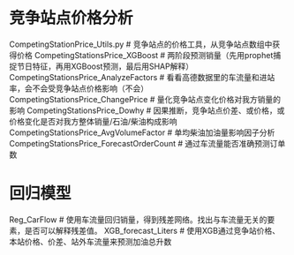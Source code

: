 # 竞争站点价格分析
CompetingStationPrice_Utils.py            # 竞争站点的价格工具，从竞争站点数组中获得价格
CompetingStationsPrice_XGBoost            # 两阶段预测销量（先用prophet捕捉节日特征，再用XGBoost预测，最后用SHAP解释）
CompetingStationsPrice_AnalyzeFactors     # 看看高德数据里的车流量和进站率，会不会受竞争站点价格影响（不会）
CompetingStationsPrice_ChangePrice        # 量化竞争站点变化价格对我方销量的影响
CompetingStationsPrice_Dowhy              # 因果推断，竞争站点价差、或价格，或价格变化是否对我方整体销量/石油/柴油构成影响
CompetingStationsPrice_AvgVolumeFactor    # 单均柴油加油量影响因子分析
CompetingStationsPrice_ForecastOrderCount  # 通过车流量能否准确预测订单数

# 回归模型
Reg_CarFlow                                      # 使用车流量回归销量，得到残差网络。找出与车流量无关的要素，是否可以解释残差值。
XGB_forecast_Liters                               # 使用XGB通过竞争站价格、本站价格、价差、站外车流量来预测加油总升数